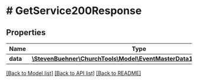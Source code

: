 # # GetService200Response

## Properties

Name | Type | Description | Notes
------------ | ------------- | ------------- | -------------
**data** | [**\StevenBuehner\ChurchTools\Model\EventMasterData1DataServicesInner**](EventMasterData1DataServicesInner.md) |  | [optional]

[[Back to Model list]](../../README.md#models) [[Back to API list]](../../README.md#endpoints) [[Back to README]](../../README.md)
